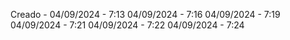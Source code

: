 Creado - 04/09/2024 - 7:13
04/09/2024 - 7:16
04/09/2024 - 7:19
04/09/2024 - 7:21
04/09/2024 - 7:22
04/09/2024 - 7:24